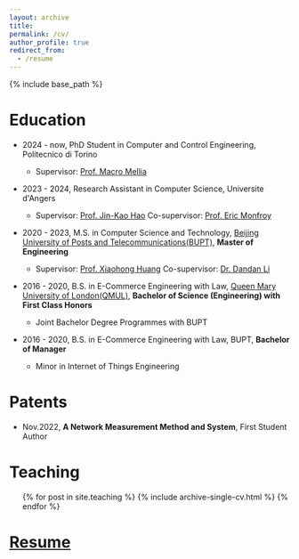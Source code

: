 ```yaml
---
layout: archive
title: 
permalink: /cv/
author_profile: true
redirect_from:
  - /resume
---
```


{% include base_path %}

Education
======
* 2024 - now, PhD Student in Computer and Control Engineering, Politecnico di Torino
  * Supervisor: [Prof. Macro Mellia](https://www.telematica.polito.it/member/marco-mellia/)

* 2023 - 2024, Research Assistant in Computer Science, Universite d'Angers
  * Supervisor: [Prof. Jin-Kao Hao](https://leria-info.univ-angers.fr/~jinkao.hao/) Co-supervisor: [Prof. Eric Monfroy](https://www.univ-angers.fr/fr/acces-directs/annuaire-2/m/o/uduser-e-monfroy-fr.html)

* 2020 - 2023, M.S. in Computer Science and Technology, [Beijing University of Posts and Telecommunications(BUPT)](https://en.wikipedia.org/wiki/Beijing_University_of_Posts_and_Telecommunications), **Master of Engineering**
  * Supervisor: [Prof. Xiaohong Huang](https://ieeexplore.ieee.org/author/37281300600) Co-supervisor: [Dr. Dandan Li](https://ieeexplore.ieee.org/author/37086411844)

* 2016 - 2020, B.S. in E-Commerce Engineering with Law, [Queen Mary University of London(QMUL)](https://www.qmul.ac.uk/), **Bachelor of Science (Engineering) with First Class Honors**
  * Joint Bachelor Degree Programmes with BUPT
* 2016 - 2020, B.S. in E-Commerce Engineering with Law, BUPT, **Bachelor of Manager**
  * Minor in Internet of Things Engineering

Patents
======
* Nov.2022, **A Network Measurement Method and System**, First Student Author

Teaching
======
  <ul>{% for post in site.teaching %}
    {% include archive-single-cv.html %}
  {% endfor %}</ul>
  
[Resume](../files/Yuqi_Zhao_CV.pdf)
======

<!-- Publications
======
  <ul>{% for post in site.publications %}
    {% include archive-single-cv.html %}
  {% endfor %}</ul>
  
Talks
======
  <ul>{% for post in site.talks %}
    {% include archive-single-talk-cv.html %}
  {% endfor %}</ul> -->
  

  
<!-- Service and leadership
======
* Currently signed in to 43 different slack teams -->
